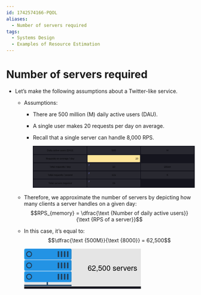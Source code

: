 ```yaml
---
id: 1742574166-PQOL
aliases:
  - Number of servers required
tags:
  - Systems Design
  - Examples of Resource Estimation
---
```


# Number of servers required

- Let’s make the following assumptions about a Twitter-like service.
  - Assumptions:
    - There are 500 million (M) daily active users (DAU).
    - A single user makes 20 requests per day on average.
    - Recall that a single server can handle 8,000 RPS.

      ![Estimating the Number of Servers](../../assets/imgs/number-servers.png)

  - Therefore, we approximate the number of servers by depicting how many clients a server handles on a given day:
    $$RPS_{memory} = \dfrac{\text {Number of daily active users}}{\text {RPS of a server}}$$

  - In this case, it’s equal to:
    $$\dfrac{\text {500M}}{\text {8000}} = 62,500$$

    ![Number of servers required for a Twitter-like service](../../assets/imgs/twitter.png)
